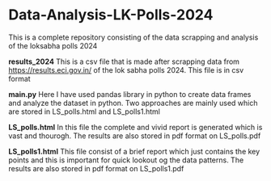 # Data-Analysis-LK-Polls-2024

This is a complete repository consisting of the data scrapping and analysis of the loksabha polls 2024

**results_2024**
This is a csv file that is made after scrapping data from https://results.eci.gov.in/ of the lok sabha polls 2024.
This file is in csv format

**main.py**
Here I have used pandas library in python to create data frames and analyze the dataset in python.
Two approaches are mainly used which are stored in LS_polls.html and LS_polls1.html

**LS_polls.html**
In this file the complete and vivid report is generated which is vast and thourogh. The results are also stored in pdf format on LS_polls.pdf

**LS_polls1.html**
This file consist of a brief report which just contains the key points and this is important for quick lookout og the data patterns. The results are also stored in pdf format on LS_polls1.pdf
